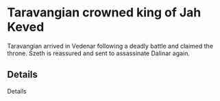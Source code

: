 # Taravangian crowned king of Jah Keved
Taravangian arrived in Vedenar following a deadly battle and claimed the throne. Szeth is reassured and sent to assassinate Dalinar again.

## Details
Details
